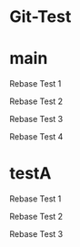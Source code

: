 # Git-Test

# main

Rebase Test 1

Rebase Test 2

Rebase Test 3

Rebase Test 4

# testA

Rebase Test 1

Rebase Test 2

Rebase Test 3